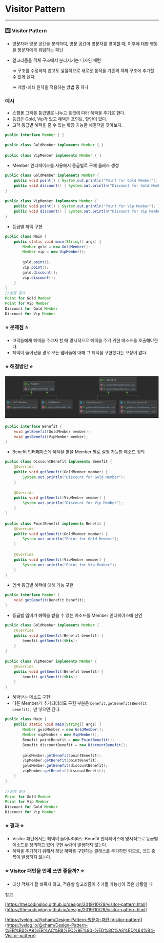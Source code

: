 # Visitor Pattern

---

### 1️⃣ Visitor Pattern

- 방문자와 방문 공간을 분리하여, 방문 공간이 방문자를 맞이할 때, 이후에 대한 행동을 방문자에게 위임하는 패턴

- 알고리즘을 객체 구조에서 분리시키는 디자인 패턴
  
    ⇒ 구조를 수정하지 않고도 실질적으로 새로운 동작을 기존의 객체 구조에 추가할 수 있게 된다.
    
    ⇒ 개방-폐쇄 원칙을 적용하는 방법 중 하나
    
    

### 예시

- 쇼핑몰 고객을 등급별로 나누고 등급에 따라 혜택을 주기로 한다.
- 등급은 Gold, Vip가 있고 혜택은 포인트, 할인이 있다.
- 고객 등급별 혜택을 줄 수 있는 확장 가능한 해결책을 찾아보자.



```java
public interface Member { }

public class GoldMember implements Member { }

public class VipMember implements Member { }
```

- Member 인터페이스를 사용해서 등급별로 구체 클래스 생성



```java
public class GoldMember implements Member {
	public void point() { System.out.println("Point for Gold Member"); }
	public void discount() { System.out.println("Discount for Gold Member"); }
}

public class VipMember implements Member {
	public void point() { System.out.println("Point for Vip Member"); }
	public void discount() { System.out.println("Discount for Vip Member"); }
}
```

- 등급별 혜택 구현



```java
public class Main {
	public static void main(String[] args) {
		Member gold = new GoldMember();
		Member vip = new VipMember();

		gold.point();
		vip.point();
		gold.discount();
		vip.discount();
	}
}
//실행 결과
Point for Gold Member
Point for Vip Member
Discount for Gold Member
Discount for Vip Member
```



### ⭐ 문제점 ⭐

- 고객들에게 혜택을 주고자 할 때 명시적으로 혜택을 주기 위한 메소드를 호출해야한다.
- 혜택이 늘어났을 경우 모든 멤버들에 대해 그 혜택을 구현했다는 보장이 없다.



### ⭐ 해결방안 ⭐

![stun](/res/visitorPattern.png)



```java
public interface Benefit {
    void getBenefit(GoldMember member);
    void getBenefit(VipMember member);
}
```

- Benefit 인터페이스에 혜택을 받을 Member 별로 실행 가능한 메소드 정의



```java
public class DiscountBenefit implements Benefit {
    @Override
    public void getBenefit(GoldMember member) {
        System.out.println("Discount for Gold Member");
    }

    @Override
    public void getBenefit(VipMember member) {
        System.out.println("Discount for Vip Member");
    }
}

public class PointBenefit implements Benefit {
    @Override
    public void getBenefit(GoldMember member) {
        System.out.println("Point for Gold Member");
    }

    @Override
    public void getBenefit(VipMember member) {
        System.out.println("Point for Vip Member");
    }
}
```

- 멤버 등급별 혜택에 대해 기능 구현



```java
public interface Member {
    void getBenefit(Benefit benefit);
}
```

- 등급별 멤버가 혜택을 받을 수 있는 메소드를 Member 인터페이스에 선언



```java
public class GoldMember implements Member {
    @Override
    public void getBenefit(Benefit benefit) {
        benefit.getBenefit(this);
    }
}

public class VipMember implements Member {
    @Override
    public void getBenefit(Benefit benefit) {
        benefit.getBenefit(this);
    }
}
```

- 혜택받는 메소드 구현
- 다른 Member가 추가되더라도 구현 부분은 `benefit.getBenefit(Benefit benefit);` 만 넣으면 된다.



```java
public class Main {
    public static void main(String[] args) {
        Member goldMember = new GoldMember();
        Member vipMember = new VipMember();
        Benefit pointBenefit = new PointBenefit();
        Benefit discountBenefit = new DiscountBenefit();

        goldMember.getBenefit(pointBenefit);
        vipMember.getBenefit(pointBenefit);
        goldMember.getBenefit(discountBenefit);
        vipMember.getBenefit(discountBenefit);
    }
}

//실행 결과
Point for Gold Member
Point for Vip Member
Discount for Gold Member
Discount for Vip Member
```





### ⭐ 결과 ⭐

- Visitor 패턴에서는 혜택이 늘어나더라도 Benefit 인터페이스에 명시적으로 등급별 메소드를 정의하고 있어 구현 누락이 발생하지 않는다.
- 혜택을 추가하기 위해서 해당 혜택을 구현하는 클래스를 추가하면 되므로, 코드 중복이 발생하지 않는다.





### ⭐ Visitor 패턴을 언제 쓰면 좋을까? ⭐

- 대상 객체가 잘 바뀌지 않고, 적용할 알고리즘이 추가될 가능성이 많은 상황일 때



참고

[https://thecodinglog.github.io/design/2019/10/29/visitor-pattern.html](https://thecodinglog.github.io/design/2019/10/29/visitor-pattern.html)

[https://velog.io/@cham/Design-Pattern-방문자-패턴-Visitor-pattern](https://velog.io/@cham/Design-Pattern-%EB%B0%A9%EB%AC%B8%EC%9E%90-%ED%8C%A8%ED%84%B4-Visitor-pattern)